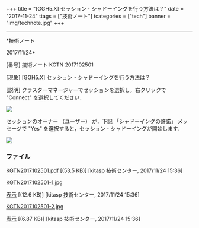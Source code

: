﻿+++
title = "[GGH5.X] セッション・シャドーイングを行う方法は？"
date = "2017-11-24"
ttags = ["技術ノート"]
tcategories = ["tech"]
banner = "img/technote.jpg"
+++

-----------------------------------------------------------------------------------------------------------------------------

*技術ノート

2017/11/24*


[番号]
技術ノート KGTN 2017102501

[現象]
[GGH5.X] セッション・シャドーイングを行う方法は？

[説明]
クラスターマネージャーでセッションを選択し，右クリックで "Connect"
を選択してください．

![](http://techreport.kitasp.net/attachments/download/3872/KGTN2017102501-1.jpg)

セッションのオーナー （ユーザー） が，下記 「シャドーイングの許諾」
メッセージで "Yes"
を選択すると，セッション・シャドーイングが開始します．

![](http://techreport.kitasp.net/attachments/download/3873/KGTN2017102501-2.jpg)


### ファイル

 
 


[KGTN2017102501.pdf](http://techreport.kitasp.net/attachments/download/3871/KGTN2017102501.pdf)
 [(53.5 KB)] [kitasp 技術センター, 2017/11/24
15:36]

[KGTN2017102501-1.jpg](http://techreport.kitasp.net/attachments/download/3872/KGTN2017102501-1.jpg)

[表示](http://techreport.kitasp.net/attachments/3872/KGTN2017102501-1.jpg "表示")
 [(12.6 KB)] [kitasp 技術センター, 2017/11/24
15:36]

[KGTN2017102501-2.jpg](http://techreport.kitasp.net/attachments/download/3873/KGTN2017102501-2.jpg)

[表示](http://techreport.kitasp.net/attachments/3873/KGTN2017102501-2.jpg "表示")
 [(6.87 KB)] [kitasp 技術センター, 2017/11/24
15:36]


 


 

